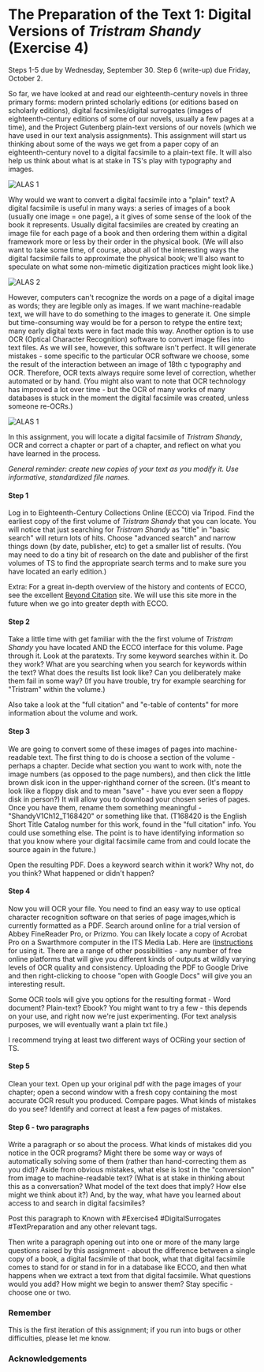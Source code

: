 # The Preparation of the Text 1: Digital Versions of *Tristram Shandy* (Exercise 4)

Steps 1-5 due by Wednesday, September 30. Step 6 (write-up) due Friday, October 2.

So far, we have looked at and read our eighteenth-century novels in three primary forms: modern printed scholarly editions (or editions based on scholarly editions), digital facsimiles/digital surrogates (images of eighteenth-century editions of some of our novels, usually a few pages at a time), and the Project Gutenberg plain-text versions of our novels (which we have used in our text analysis assignments). This assignment will start us thinking about some of the ways we get from a paper copy of an eighteenth-century novel to a digital facsimile to a plain-text file. It will also help us think about what is at stake in TS's play with typography and images.

![ALAS 1](https://github.com/rbuurma/rise-2015/blob/master/ALAS_1.png)

Why would we want to convert a digital facsimile into a "plain" text? A digital facsimile is useful in many ways: a series of images of a book (usually one image = one page), a it gives of some sense of the look of the book it represents. Usually digital facsimiles are created by creating an image file for each page of a book and then ordering them within a digital framework more or less by their order in the physical book. (We will also want to take some time, of course, about all of the interesting ways the digital facsimile fails to approximate the physical book; we'll also want to speculate on what some non-mimetic digitization practices might look like.)

![ALAS 2](https://github.com/rbuurma/rise-2015/blob/master/ALAS_2.PNG)

However, computers can't recognize the words on a page of a digital image as words; they are legible only as images. If we want machine-readable text, we will have to do something to the images to generate it. One simple but time-consuming way would be for a person to retype the entire text; many early digital texts were in fact made this way. Another option is to use OCR (Optical Character Recognition) software to convert image files into text files. As we will see, however, this software isn't perfect. It will generate mistakes - some specific to the particular OCR software we choose, some the result of the interaction between an image of 18th c typography and OCR. Therefore, OCR texts always require some level of correction, whether automated or by hand. (You might also want to note that OCR technology has improved a lot over time - but the OCR of many works of many databases is stuck in the moment the digital facsimile was created, unless someone re-OCRs.)

![ALAS 1](https://github.com/rbuurma/rise-2015/blob/master/ALAS_3.png)

In this assignment, you will locate a digital facsimile of *Tristram Shandy*, OCR and correct a chapter or part of a chapter, and reflect on what you have learned in the process.

*General reminder: create new copies of your text as you modify it. Use informative, standardized file names.*

#### Step 1

Log in to Eighteenth-Century Collections Online (ECCO) via Tripod. Find the earliest copy of the first volume of *Tristram Shandy* that you can locate. You will notice that just searching for *Tristram Shandy* as "title" in "basic search" will return lots of hits. Choose "advanced search" and narrow things down (by date, publisher, etc) to get a smaller list of results. (You may need to do a tiny bit of research on the date and publisher of the first volumes of TS to find the appropriate search terms and to make sure you have located an early edition.)

Extra: For a great in-depth overview of the history and contents of ECCO, see the excellent [Beyond Citation](http://www.beyondcitation.org/eighteenth-century-collections-online-ecco/) site. We will use this site more in the future when we go into greater depth with ECCO.

#### Step 2

Take a little time with get familiar with the the first volume of *Tristram Shandy* you have located AND the ECCO interface for this volume. Page through it. Look at the paratexts. Try some keyword searches within it. Do they work? What are you searching when you search for keywords within the text? What does the results list look like?  Can you deliberately make them fail in some way? (If you have trouble, try for example searching for "Tristram" within the volume.)

Also take a look at the "full citation" and "e-table of contents"  for more information about the volume and work.

#### Step 3

We are going to convert some of these images of pages into machine-readable text. The first thing to do is choose a section of the volume - perhaps a chapter. Decide what section you want to work with, note the image numbers (as opposed to the page numbers), and then click the little brown disk icon in the upper-righthand corner of the screen. (It's meant to look like a floppy disk and to mean "save" - have you ever seen a floppy disk in person?) It will allow you to download your chosen series of pages. Once you have them, rename them something meaningful -  "ShandyV1Ch12_T168420" or something like that.  (T168420 is the English Short Title Catalog number for this work, found in the "full citation" info. You could use something else. The point is to have identifying information so that you know where your digital facsimile came from and could locate the source again in the future.)

Open the resulting PDF. Does a keyword search within it work? Why not, do you think? What happened or didn't happen?

#### Step 4

Now you will OCR your file. You need to find an easy way to use optical character recognition software on that series of page images,which is currently formatted as a PDF. Search around online for a trial version of Abbey FineReader Pro, or Prizmo. You can likely locate a copy of Acrobat Pro on a Swarthmore computer in the ITS Media Lab. Here are ([instructions](https://acrobat.adobe.com/us/en/how-to/ocr-software-convert-pdf-to-text.html) for using it.  There are a range of other possibilities - any number of free online platforms that will give you different kinds of outputs at wildly varying levels of OCR quality and consistency. Uploading the PDF to Google Drive and then right-clicking to choose "open with Google Docs" will give you an interesting result.

Some OCR tools will give you options for the resulting format - Word document? Plain-text? Ebook? You might want to try a few - this depends on your use, and right now we're just experimenting. (For text analysis purposes, we will eventually want a plain txt file.)

I recommend trying at least two different ways of OCRing your section of TS.

#### Step 5

Clean your text. Open up your original pdf with the page images of your chapter; open a second window with a fresh copy containing the most accurate OCR result you produced. Compare pages. What kinds of mistakes do you see? Identify and correct at least a few pages of mistakes.

#### Step 6 - two paragraphs

Write a paragraph or so about the process. What kinds of mistakes did you notice in the OCR programs? Might there be some way or ways of automatically solving some of them (rather than hand-correcting them as you did)? Aside from obvious mistakes, what else is lost in the "conversion" from image to machine-readable text? (What is at stake in thinking about this as a conversation? What model of the text does that imply? How else might we think about it?) And, by the way, what have you learned about access to and search in digital facsimiles?

Post this paragraph to Known with #Exercise4 #DigitalSurrogates #TextPreparation and any other relevant tags.

Then write a paragraph opening out into one or more of the many large questions raised by this assignment - about the difference between a single copy of a book, a digital facsimile of that book, what that digital facsimile comes to stand for or stand in for in a database like ECCO, and then what happens when we extract a text from that digital facsimile. What questions would you add? How might we begin to answer them? Stay specific - choose one or two.

### Remember

This is the first iteration of this assignment; if you run into bugs or other difficulties, please let me know.

### Acknowledgements